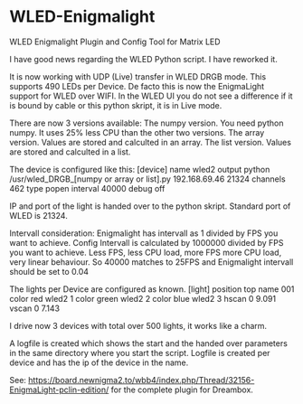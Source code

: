 # WLED-Enigmalight
WLED Enigmalight Plugin and Config Tool for Matrix LED

I have good news regarding the WLED Python script. I have reworked it.

It is now working with UDP (Live) transfer in WLED DRGB mode.
This supports 490 LEDs per Device.
De facto this is now the EnigmaLight support for WLED over WIFI.
In the WLED UI you do not see a difference if it is bound by cable or this python skript, it is in Live mode.

There are now 3 versions available:
The numpy version. You need python numpy. It uses 25% less CPU than the other two versions.
The array version. Values are stored and calculted in an array.
The list version. Values are stored and calculted in a list.

The device is configured like this:
[device]
name wled2
output python /usr/wled_DRGB_[numpy or array or list].py 192.168.69.46 21324
channels 462
type popen
interval 40000
debug off

IP and port of the light is handed over to the python skript.
Standard port of WLED is 21324.

Intervall consideration:
Enigmalight has intervall as 1 divided by FPS you want to achieve.
Config Intervall is calculated by 1000000 divided by FPS you want to achieve.
Less FPS, less CPU load, more FPS more CPU load, very linear behaviour.
So 40000 matches to 25FPS and Enigmalight intervall should be set to 0.04

The lights per Device are configured as known.
[light]
position top
name 001
color red wled2 1
color green wled2 2
color blue wled2 3
hscan 0 9.091
vscan 0 7.143

I drive now 3 devices with total over 500 lights, it works like a charm.

A logfile is created which shows the start and the handed over parameters in the same directory where you start the script.
Logfile is created per device and has the ip of the device in the name.


See: https://board.newnigma2.to/wbb4/index.php/Thread/32156-EnigmaLight-pclin-edition/
for the complete plugin for Dreambox.
